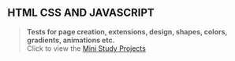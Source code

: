 ## HTML CSS AND JAVASCRIPT

> **Tests for page creation, extensions, design, shapes, colors, gradients, animations etc.**
</br>Click to view the [Mini Study Projects](https://mannoeu-project-test.netlify.com/)
